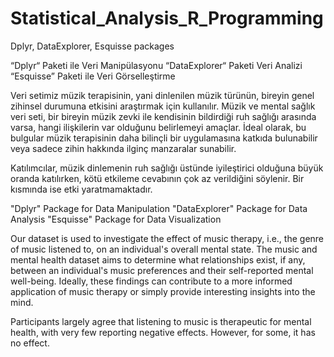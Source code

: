 # Statistical_Analysis_R_Programming
Dplyr, DataExplorer, Esquisse packages

“Dplyr“ Paketi ile Veri Manipülasyonu 
“DataExplorer“ Paketi Veri Analizi
“Esquisse” Paketi ile Veri Görselleştirme

Veri setimiz müzik terapisinin, yani dinlenilen müzik türünün, bireyin genel zihinsel durumuna etkisini araştırmak için kullanılır. Müzik ve mental sağlık veri seti, bir bireyin müzik zevki ile kendisinin bildirdiği ruh sağlığı arasında varsa, hangi ilişkilerin var olduğunu belirlemeyi amaçlar. İdeal olarak, bu bulgular müzik terapisinin daha bilinçli bir uygulamasına 
katkıda bulunabilir veya sadece zihin hakkında ilginç manzaralar sunabilir.

Katılımcılar, müzik dinlemenin ruh sağlığı üstünde iyileştirici olduğuna büyük oranda katılırken, kötü etkileme cevabının çok az verildiğini söylenir. Bir kısmında ise etki 
yaratmamaktadır.


"Dplyr" Package for Data Manipulation
"DataExplorer" Package for Data Analysis
"Esquisse" Package for Data Visualization

Our dataset is used to investigate the effect of music therapy, i.e., the genre of music listened to, on an individual's overall mental state. The music and mental health dataset aims to determine what relationships exist, if any, between an individual's music preferences and their self-reported mental well-being. Ideally, these findings can contribute to a more informed application of music therapy or simply provide interesting insights into the mind.

Participants largely agree that listening to music is therapeutic for mental health, with very few reporting negative effects. However, for some, it has no effect.







